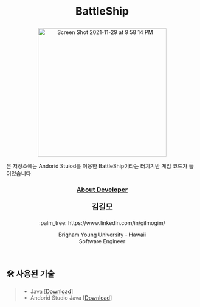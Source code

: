 
# <p align="center"> BattleShip</p>
<p align="center">
  <img width="338" alt="Screen Shot 2021-11-29 at 9 58 14 PM" src="https://user-images.githubusercontent.com/59432666/143872740-65ecf8fd-e005-43b1-95e2-ea7a9aef4217.png"></p>
<p>
본 저장소에는 Andorid Stuiod를 이용한 BattleShip이라는 터치기반 게임 코드가 들어있습니다
<br/>


### <p align="center" style="text-decoration:underline">About Developer</p>

**<p align="center" style="font-size:15pt">김길모</p>**
<p align="center">:palm_tree: https://www.linkedin.com/in/gilmogim/ </p>
<p align="center">
Brigham Young University - Hawaii<br/>
Software Engineer<br/>
</p>
<br/>

## :hammer_and_wrench: 사용된 기술
> + Java [[Download](https://www.java.com/en/download/manual.jsp)]
> + Andorid Studio Java [[Download](https://developer.android.com/studio)]

<br/>
